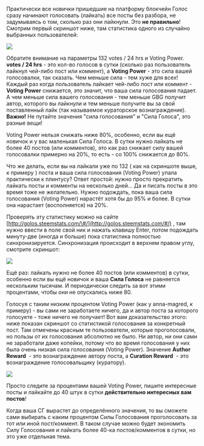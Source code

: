 Практически все новички пришедшие на платформу блокчейн Голос сразу начинают голосовать \(лайкать\) все посты без разбора, не задумываясь о том, сколько раз они лайкнули. Это **не правильно**! Смотрим первый скриншот ниже, там статистика одного из случайно выбранных пользователей:

![](https://imgp.golos.io/0x0/https://i.imgur.com/mv4e5Wt.png)

Обратите внимание на параметры 132 votes / 24 hrs и Voting Power. **votes / 24 hrs** - это кол-во голосов в сутки \(сколько раз пользователь лайкнул чей-либо пост или коммент\), а **Voting Power** - это сила вашей голосовалки, так сказать. Чем меньше сила - тем хуже для всех! Каждый раз когда пользователь лайкает чей-либо пост или коммент - **Voting Power** снижается, это значит, что ваша сила голосования падает. А чем меньше сила вашего голосования - тем меньше GBG получит автор, которого вы лайкнули и тем меньше получите вы за свой поставленный лайк \(так называемое кураторское вознаграждение\).   
**Важно!** Не путайте значения "сила голосования" и "Сила Голоса", это разные вещи!

Voting Power нельзя снижать ниже 80%, особенно, если вы ещё новичок и у вас маленькая Сила Голоса. В сутки нужно лайкать не более 40 постов \(или комментов\), это как раз снижает силу вашей голосовалки примерно на 20%, то есть - со 100% снижается до 80%.

Что же делать, если вы на лайкали уже по 132 \( как на скриншоте выше, к примеру \) поста и ваша сила голосования \(Voting Power\) упала практически к плинтусу? Ответ простой: нужно просто прекратить лайкать посты и комменты на несколько дней... Да и писать посты в это время тоже не желательно. Нужно подождать, пока ваша сила голосования \(Voting Power\) нарастёт хотя бы до 95% и более. В сутки она нарастает \(восполняется\) на 20%.

Проверять эту статистику можно на сайте [http://golos.steemstats.com/\#/](http://golos.steemstats.com/#/) , там нужно ввести в поле свой ник и нажать клавишу Enter, потом подождать минуту-две \(иногда и больше\) пока статистика полностью синхронизируется. Синхронизация происходит в верхнем правом углу, смотрите скриншот:

![](https://imgp.golos.io/0x0/https://i.imgur.com/4QFZ9PW.png)



Ещё раз: лайкать нужно не более 40 постов \(или комментов\) в сутки, особенно если вы ещё новичок и ваша **Сила Голоса** не равняется нескольким тысячам. И периодически следить за вот этими процентами, чтобы они не опускались ниже 80.

Голосуя с таким низким процентом Voting Power \(как у anna-magred, к примеру\) - вы сами не заработаете ничего, да и автор поста за которого голосуете - тоже ничего не получает! Вот вам доказательство этого: ниже показан скриншот со статистикой голосования за конкретный пост. Там отмечены красным те пользователи, которые проголосовали, но пользы от их голосования абсолютно не было. Ни автор, ни они сами не заработали даже копейки, потому что во время голосования у них была очень низкая сила голосования \(Voting Power\). Значение **Author Reward**  - это вознаграждение автору поста, а **Curation Reward**  - это вознаграждение голосовальщику \(куратору\).

![](https://imgp.golos.io/0x0/https://i.imgur.com/EGwIxUx.png)

Просто следите за процентами вашей Voting Power, пишите интересные посты и лайкайте до 40 штук в сутки **действительно интересных вам постов**!

Когда ваша СГ вырастет до определённого значения, то вы сможете сами выбирать с каким процентом Силы Голосования проголосовать за тот или иной пост/коммент. В таком случае можно будет экономить Силу Голосования и лайкать более 40-ка постов/комментов в сутки, но это уже отдельная тема. 

